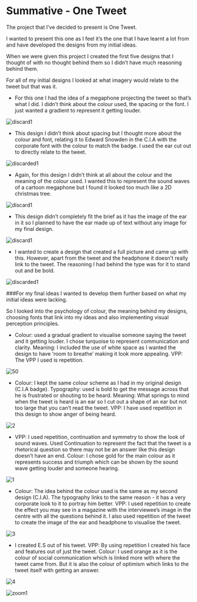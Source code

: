# Summative - One Tweet

The project that I’ve decided to present is One Tweet.

I wanted to present this one as I feel it’s the one that I have learnt a lot from and have developed the designs from my initial ideas.

When we were given this project I created the first five designs that I thought of with no thought behind them so I didn’t have much reasoning behind them. 

For all of my initial designs I looked at what imagery would relate to the tweet but that was it. 

* For this one I had the idea of a megaphone projecting the tweet so that’s what I did. I didn’t think about the colour used, the spacing or the font. I just wanted a gradient to represent it getting louder.

![discard1](https://cloud.githubusercontent.com/assets/22593770/20682728/f9c8077a-b5a0-11e6-8a6d-507fdb524c35.jpg) 

*  This design I didn’t think about spacing but I thought more about the colour and font, relating it to Edward Snowden in the C.I.A with the corporate font with the colour to match the badge. I used the ear cut out to directly relate to the tweet.

![discarded1](https://cloud.githubusercontent.com/assets/22593770/20686086/1cb876ee-b5af-11e6-9f59-bd8092f8498a.jpg)

*  Again, for this design I didn’t think at all about the colour and the meaning of the colour used. I wanted this to represent the sound waves of a cartoon megaphone but I found it looked too much like a 2D christmas tree. 

![discard1](https://cloud.githubusercontent.com/assets/22593770/20683030/6247bcd6-b5a2-11e6-9505-d9ebca87737f.jpg)

* This design didn’t completely fit the brief as it has the image of the ear in it so I planned to have the ear made up of text without any image for my final design. 

![discard1](https://cloud.githubusercontent.com/assets/22593770/20682955/166024de-b5a2-11e6-9f37-e67736ceccfa.jpg)

* I wanted to create a design that created a full picture and came up with this. However, apart from the tweet and the headphone it doesn’t really link to the tweet. The reasoning I had behind the type was for it to stand out and be bold.

![discarded1](https://cloud.githubusercontent.com/assets/22593770/20682806/6b30869e-b5a1-11e6-8e1b-9dce180d57a5.jpg)

###For my final ideas I wanted to develop them further based on what my initial ideas were lacking.


So I looked into the psychology of colour, the meaning behind my designs, choosing fonts that link into my ideas and also implementing visual perception principles.


* Colour: used a gradual gradient to visualise someone saying the tweet and it getting louder. I chose turquoise to represent communication and clarity. Meaning: I included the use of white space as I wanted the design to have ‘room to breathe’ making it look more appealing. VPP: The VPP I used is repetition. 

![50](https://cloud.githubusercontent.com/assets/22593770/19626901/3644888e-9933-11e6-9033-f4d1f3208ca9.jpg)

* Colour: I kept the same colour scheme as I had in my original design (C.I.A badge). Typography: used is bold to get the message across that he is frustrated or shouting to be heard. Meaning: What springs to mind when the tweet is heard is an ear so I cut out a shape of an ear but not too large that you can’t read the tweet. VPP: I have used repetition in this design to show anger of being heard.

![2](https://cloud.githubusercontent.com/assets/22593770/19626980/16cd8e5e-9935-11e6-9a73-b2a80bcc5502.jpg)

* VPP: I used repetition, continuation and symmetry to show the look of sound waves. Used Continuation to represent the fact that the tweet is a rhetorical question so there may not be an answer like this design doesn’t have an end. Colour: I chose gold for the main colour as it represents success and triumph which can be shown by the sound wave getting louder and someone hearing.

![1](https://cloud.githubusercontent.com/assets/22593770/19626984/29bc5c84-9935-11e6-90e2-0c634234708f.jpg)

* Colour: The idea behind the colour used is the same as my second design (C.I.A). The typography links to the same reason - it has a very corporate look to it to portray him better. VPP: I used repetition to create the effect you may see in a magazine with the interviewee’s image in the centre with all the questions behind it. I also used repetition of the tweet to create the image of the ear and headphone to visualise the tweet.

![3](https://cloud.githubusercontent.com/assets/22593770/19626989/416ab902-9935-11e6-851f-0ade65d496b0.jpg)

* I created E.S out of his tweet. VPP: By using repetition I created his face and features out of just the tweet. Colour: I used orange as it is the colour of social communication which is linked more with where the tweet came from. But it is also the colour of optimism which links to the tweet itself with getting an answer.

![4](https://cloud.githubusercontent.com/assets/22593770/19626990/4998fdb4-9935-11e6-92a8-5ba5b6ec7277.jpg)

![zoom1](https://cloud.githubusercontent.com/assets/22593770/20686025/d0c9ce40-b5ae-11e6-8389-e3ad2325241d.jpg)
